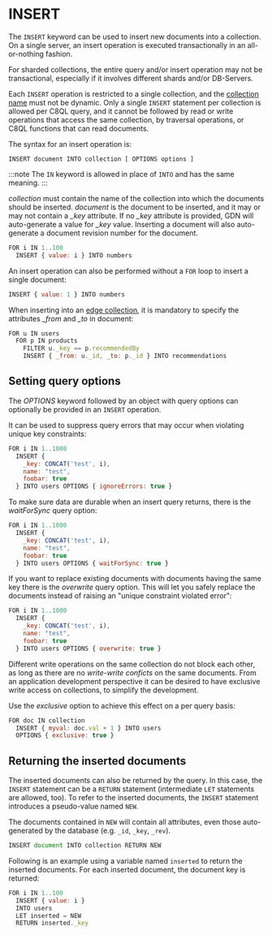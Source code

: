 INSERT
======

The `INSERT` keyword can be used to insert new documents into a collection. On a single server, an insert operation is executed transactionally in an all-or-nothing fashion. 

For sharded collections, the entire query and/or insert operation may not be transactional, especially if it involves different shards and/or DB-Servers.

Each `INSERT` operation is restricted to a single collection, and the [collection name](../../documents/appendix/glossary.md#collection-name) must not be dynamic. Only a single `INSERT` statement per collection is allowed per C8QL query, and it cannot be followed by read or write operations that access the same collection, by traversal operations, or C8QL functions that can read documents.

The syntax for an insert operation is:

```
INSERT document INTO collection [ OPTIONS options ]
```

:::note
The `IN` keyword is allowed in place of `INTO` and has the same meaning.
:::

*collection* must contain the name of the collection into which the documents should be inserted. *document* is the document to be inserted, and it may or may not contain a *_key* attribute. If no *_key* attribute is provided, GDN will auto-generate a value for *_key* value. Inserting a document will also auto-generate a document revision number for the document.

```js
FOR i IN 1..100
  INSERT { value: i } INTO numbers
```

An insert operation can also be performed without a `FOR` loop to insert a single document:

```js
INSERT { value: 1 } INTO numbers
```

When inserting into an [edge collection](../../documents/appendix/glossary.md#edge-collection), it is mandatory to specify the attributes *_from* and *_to* in document:

```js
FOR u IN users
  FOR p IN products
    FILTER u._key == p.recommendedBy
    INSERT { _from: u._id, _to: p._id } INTO recommendations
```

Setting query options
---------------------

The *OPTIONS* keyword followed by an object with query options can optionally be provided in an `INSERT` operation.

It can be used to suppress query errors that may occur when violating unique key constraints:

```js
FOR i IN 1..1000
  INSERT {
    _key: CONCAT('test', i),
    name: "test",
    foobar: true
  } INTO users OPTIONS { ignoreErrors: true }
```

To make sure data are durable when an insert query returns, there is the *waitForSync* query option:

```js
FOR i IN 1..1000
  INSERT {
    _key: CONCAT('test', i),
    name: "test",
    foobar: true
  } INTO users OPTIONS { waitForSync: true }
```

If you want to replace existing documents with documents having the same key there is the *overwrite* query option. This will let you safely replace the documents instead of raising an "unique constraint violated error":

```js
FOR i IN 1..1000
  INSERT {
    _key: CONCAT('test', i),
    name: "test",
    foobar: true
  } INTO users OPTIONS { overwrite: true }
```

Different write operations on the same collection do not block each other, as long as there are no _write-write conficts_ on the same documents. From an application development perspective it can be desired to have exclusive write access on collections, to simplify the development. 

Use the *exclusive* option to achieve this effect on a per query basis:

```js
FOR doc IN collection
  INSERT { myval: doc.val + 1 } INTO users 
  OPTIONS { exclusive: true }
```

Returning the inserted documents
--------------------------------

The inserted documents can also be returned by the query. In this case, the `INSERT` statement can be a `RETURN` statement (intermediate `LET` statements are allowed, too). To refer to the inserted documents, the `INSERT` statement introduces a pseudo-value named `NEW`. 

The documents contained in `NEW` will contain all attributes, even those auto-generated by the database (e.g. `_id`, `_key`, `_rev`).

```js
INSERT document INTO collection RETURN NEW
```

Following is an example using a variable named `inserted` to return the inserted documents. For each inserted document, the document key is returned:

```js
FOR i IN 1..100
  INSERT { value: i }
  INTO users
  LET inserted = NEW
  RETURN inserted._key
```

